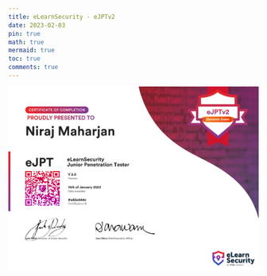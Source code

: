```yaml
---
title: eLearnSecurity - eJPTv2
date: 2023-02-03
pin: true
math: true
mermaid: true
toc: true
comments: true
---
```


![](/assets/ejtpv2/0.png)